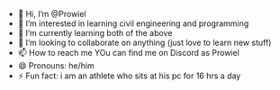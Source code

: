 - 👋 Hi, I’m @Prowiel
- 👀 I’m interested in learning civil engineering and programming
- 🌱 I’m currently learning both of the above
- 💞️ I’m looking to collaborate on anything (just love to learn new stuff)
- 📫 How to reach me YOu can find me on Discord as Prowiel
- 😄 Pronouns: he/him
- ⚡ Fun fact: i am an athlete who sits at his pc for 16 hrs a day

<!---
Prowiel/Prowiel is a ✨ special ✨ repository because its `README.md` (this file) appears on your GitHub profile.
You can click the Preview link to take a look at your changes.
--->
